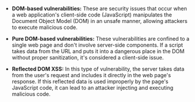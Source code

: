 - **DOM-based vulnerabilities:** These are security issues that occur when a web application's client-side code (JavaScript) manipulates the Document Object Model (DOM) in an unsafe manner, allowing attackers to execute malicious code.
    
- **Pure DOM-based vulnerabilities:** These vulnerabilities are confined to a single web page and don't involve server-side components. If a script takes data from the URL and puts it into a dangerous place in the DOM without proper sanitization, it's considered a client-side issue.
    
- **Reflected DOM XSS:** In this type of vulnerability, the server takes data from the user's request and includes it directly in the web page's response. If this reflected data is used improperly by the page's JavaScript code, it can lead to an attacker injecting and executing malicious code.

